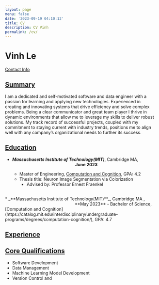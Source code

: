 ```yaml
---
layout: page
menu: false
date: '2023-09-19 04:10:12'
title: CV
description: CV Vinh
permalink: /cv/
---
```


# Vinh Le <br>
[Contact Info](/contact)
## <u>Summary</u> <br>
I am a dedicated and self-motivated software and data engineer with a passion for learning and applying new technologies. Experienced in creating and innovating
 systems that drive efficiency and solve complex problems. Being a clear communicator and great team player I thrive in dynamic environments that allow me to leverage my skills to deliver robust solutions. My track record of successful projects, coupled with my commitment to staying current with industry trends, positions me to align well with any company’s organizational needs to further its success. <br>
## <u>Education</u> <br>
* _**Massachusetts Institute of Technology(MIT)**_, Cambridge MA, &ensp; &ensp; &ensp; &ensp; &ensp; &ensp; &ensp; &ensp; &ensp; &ensp; &ensp; &ensp; &ensp; &ensp; &ensp; &ensp; &ensp; &ensp; &ensp; &ensp; &ensp; &ensp; &ensp; &ensp; **June 2023**

  - Master of Engineering, [Computation and Cognition](https://catalog.mit.edu/interdisciplinary/undergraduate-programs/degrees/computation-cognition/), GPA: 4.2
  - Thesis title: Neuron Image Segmentation via Colorization
    - Advised by: Professor Ernest Fraenkel 
<br>
* _**Massachusetts Institute of Technology(MIT)**_, Cambridge MA , &ensp; &ensp; &ensp; &ensp; &ensp; &ensp; &ensp; &ensp; &ensp; &ensp; &ensp; &ensp; &ensp; &ensp; &ensp; &ensp; &ensp; &ensp; &ensp; &ensp; &ensp; &ensp; &ensp; &ensp; **May 2023**
  - Bachelor of Science, [Computation and Cognition](https://catalog.mit.edu/interdisciplinary/undergraduate-programs/degrees/computation-cognition/), GPA: 4.7 <br>  

## <u>Experience</u> <br>

## <u>Core Qualifications</u> <br>
* Software Development
* Data Management
* Machine Learning Model Development
* Version Control and  

